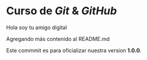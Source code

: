 # Curso de _Git_ & _GitHub_

Hola soy tu amigo digital

Agregando más contenido al README.md 

Este commmit es para oficializar nuestra version **1.0.0**.